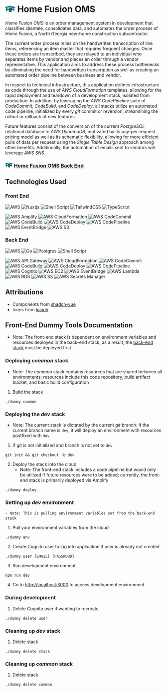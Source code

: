 # <img src="./assets/home-fusion-logo.png" alt="Home Fusion Logo" width="32"/> Home Fusion OMS

*Home Fusion OMS* is an order management system in development that classifies clientele, consolidates data, and automates the order process of *Home Fusion*, a North Georgia new-home construction subcontractor. 

The current order process relies on the handwritten transcription of line items, referencing an item master that requires frequent changes. Once these orders are transcribed, they are relayed to an individual who separates items by vendor and places an order through a vendor representative. This application aims to address these process bottlenecks by eliminating the need for handwritten transcription as well as creating an automated order pipeline between business and vendor.

In respect to technical infrastructure, this application defines infrastructure as code through the use of *AWS CloudFormation* templates, allowing for the rapid deployment and teardown of a development stack, isolated from production. In addition, by leveraging the *AWS CodePipeline* suite of *CodeCommit*, *CodeBuild*, and *CodeDeploy*, all stacks utilize an automated code pipeline, initialized by every *git* commit or reversion, streamlining the rollout or rollback of new features.

Future features consist of the conversion of the current *PostgreSQL* relational database to *AWS DynamoDB*, motivated by its pay-per-request pricing model as well as its schematic flexibility, allowing for more efficient pulls of data per request using the *Single Table Design* approach among other benefits. Additionally, the automation of emails sent to vendors will leverage *AWS SNS*.

### <img src="./assets/home-fusion-logo.png" alt="Home Fusion Logo" width="24"/> [Home Fusion OMS Back End](https://github.com/rfridlender/fusion-back-end)

## Technologies Used

### Front End
![AWS](https://img.shields.io/badge/AWS-%23FF9900.svg?style=for-the-badge&logo=amazon-aws&logoColor=white)
![Nuxtjs](https://img.shields.io/badge/Nuxt-002E3B?style=for-the-badge&logo=nuxtdotjs&logoColor=#00DC82)
![Shell Script](https://img.shields.io/badge/shell_script-%23121011.svg?style=for-the-badge&logo=gnu-bash&logoColor=white)
![TailwindCSS](https://img.shields.io/badge/tailwindcss-%2338B2AC.svg?style=for-the-badge&logo=tailwind-css&logoColor=white)
![TypeScript](https://img.shields.io/badge/typescript-%23007ACC.svg?style=for-the-badge&logo=typescript&logoColor=white)

![AWS Amplify](https://img.shields.io/badge/AWS-Amplify-ff9900?logo=awsamplify)
![AWS CloudFormation](https://img.shields.io/badge/AWS-CloudFormation-ff4f8b)
![AWS CodeCommit](https://img.shields.io/badge/AWS-CodeCommit-527fff)
![AWS CodeBuild](https://img.shields.io/badge/AWS-CodeBuild-527fff)
![AWS CodeDeploy](https://img.shields.io/badge/AWS-CodeDeploy-527fff)
![AWS CodePipeline](https://img.shields.io/badge/AWS-CodePipeline-527fff)
![AWS EventBridge](https://img.shields.io/badge/AWS-EventBridge-ff4f8b)
![AWS S3](https://img.shields.io/badge/AWS-S3-569a31?logo=amazons3)

### Back End
![AWS](https://img.shields.io/badge/AWS-%23FF9900.svg?style=for-the-badge&logo=amazon-aws&logoColor=white)
![Go](https://img.shields.io/badge/go-%2300ADD8.svg?style=for-the-badge&logo=go&logoColor=white)
![Postgres](https://img.shields.io/badge/postgres-%23316192.svg?style=for-the-badge&logo=postgresql&logoColor=white)
![Shell Script](https://img.shields.io/badge/shell_script-%23121011.svg?style=for-the-badge&logo=gnu-bash&logoColor=white)

![AWS API Gateway](https://img.shields.io/badge/AWS-API_Gateway-8C4fff?logo=amazonapigateway&logoColor=8C4fff)
![AWS CloudFormation](https://img.shields.io/badge/AWS-CloudFormation-ff4f8b)
![AWS CodeCommit](https://img.shields.io/badge/AWS-CodeCommit-527fff)
![AWS CodeBuild](https://img.shields.io/badge/AWS-CodeBuild-527fff)
![AWS CodeDeploy](https://img.shields.io/badge/AWS-CodeDeploy-527fff)
![AWS CodePipeline](https://img.shields.io/badge/AWS-CodePipeline-527fff)
![AWS Cognito](https://img.shields.io/badge/AWS-Cognito-dd344c?logo=amazoncognito)
![AWS EC2](https://img.shields.io/badge/AWS-EC2-ff9900?logo=amazonec2)
![AWS EventBridge](https://img.shields.io/badge/AWS-EventBridge-ff4f8b)
![AWS Lambda](https://img.shields.io/badge/AWS-Lambda-ff9900?logo=awslambda)
![AWS RDS](https://img.shields.io/badge/AWS-RDS-527fff?logo=amazonrds)
![AWS S3](https://img.shields.io/badge/AWS-S3-569a31?logo=amazons3)
![AWS Secrets Manager](https://img.shields.io/badge/AWS-%20Secrets_Manager-dd344c?logo=awssecretsmanager)

## Attributions
- Components from [shadcn-vue](https://github.com/radix-vue/shadcn-vue)
- Icons from [lucide](https://github.com/lucide-icons/lucide)

## Front-End Dummy Tools Documentation
- Note: The front-end stack is dependent on environment variables and resources deployed in the back-end stack; as a result, the [back-end stack](https://github.com/rfridlender/fusion-back-end) must be deployed first

### Deploying *common* stack
- Note: The *common* stack contains resources that are shared between all environments; resources include this code repository, build artifact bucket, and basic build configuration
1. Build the stack
```
./dummy common
```

### Deploying the *dev* stack
- Note: The current stack is dictated by the current *git* branch; if the current branch name is `dev`, it will deploy an environment with resources postfixed with `dev`
1. If *git* is not initialized and branch is not set to `dev`
```
git init && git checkout -b dev
``` 
2. Deploy the stack into the cloud
    - Note: The front-end stack includes a code pipeline but would only be utilized if future resources were to be added; currently, the front-end stack is primarily deployed via Amplify 
```
./dummy deploy
```

### Setting up *dev* environment
    - Note: This is pulling environment variables set from the back-end stack
1. Pull your environment variables from the cloud
```
./dummy env
```
2. Create Cognito user to log into application if user is already not created
```
./dummy user {EMAIL} {PASSWORD}
```
3. Run development environment
```
npm run dev
```
4. Go to [http://localhost:3000](http://localhost:3000) to access development environment

### During development
1. Delete Cognito user if wanting to recreate
```
./dummy delete user
```

### Cleaning up *dev* stack
1. Delete stack
```
./dummy delete stack
```

### Cleaning up *common* stack
1. Delete stack
```
./dummy delete common
```

